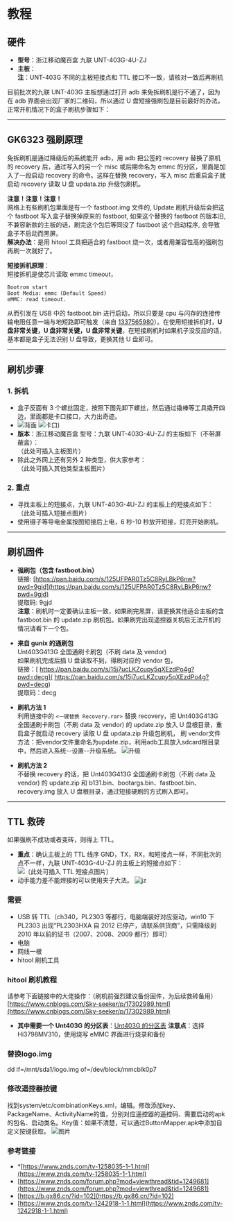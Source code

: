 # 教程

## 硬件
- **型号**：浙江移动魔百盒 九联 UNT-403G-4U-ZJ  
- **主板**：  
  **注**：UNT-403G 不同的主板短接点和 TTL 接口不一致，请核对一致后再刷机  

目前批次的九联 UNT-403G 主板想通过打开 adb 来免拆刷机是行不通了，因为在 adb 界面会出现厂家的二维码，所以通过 U 盘短接强刷包是目前最好的办法。正常开机情况下的盒子刷机步骤如下：

---

## GK6323 强刷原理
免拆刷机是通过降级后的系统能开 adb，用 adb 把公签的 recovery 替换了原机的 recovery 后，通过写入的另一个 misc 或后期命名为 emmc 的分区，里面是加入了一段启动 recovery 的命令。这样在替换 recovery，写入 misc 后重启盒子就启动 recovery 读取 U 盘 updata.zip 升级包刷机。

**注意！注意！注意！**  
网络上有些刷机包里面是有一个 fastboot.img 文件的, Update 刷机升级后会把这个 fastboot 写入盒子替换掉原来的 fastboot, 如果这个替换的 fastboot 的版本旧, 不兼容新款的主板的话，刷完这个包后等同没了 fastboot 这个启动程序, 会导致盒子不启动而黑屏。  
**解决办法**：是用 hitool 工具把适合的 fastboot 烧一次，或者用兼容性高的强刷包再刷一次就好了。

**短接拆机原理**：  
短接拆机是使芯片读取 emmc timeout，
```plaintext
Bootrom start
Boot Media: emmc (Default Speed)
eMMC: read timeout.
```
从而引发在 USB 中的 fastboot.bin 进行启动，所以只要是 cpu 与闪存的连接传输电阻任意一端与地短路即可触发（来自 [1337565980](https://www.znds.com/forum.php?mod=redirect&goto=findpost&ptid=1249681&pid=65455042&fromuid=3557202)）。在使用短接拆机时，**U 盘非常关键，U 盘非常关键，U 盘非常关键**，在短接刷机时如果机子没反应的话，基本都是盒子无法识别 U 盘导致，更换其他 U 盘即可。

---

## 刷机步骤

### 1. 拆机
- 盒子反面有 3 个螺丝固定，按照下图先卸下螺丝，然后通过撬棒等工具撬开四边，里面都是卡口接口，大力出奇迹。
- ![背面](https://raw.githubusercontent.com/jxjhheric/unt403g-u4-zj/refs/heads/main/PIC/%E8%83%8C%E9%9D%A2.jpg) ![卡口](https://raw.githubusercontent.com/jxjhheric/unt403g-u4-zj/refs/heads/main/PIC/%E5%8D%A1%E5%8F%A3.jpg))
- **版本**：浙江移动魔百盒 型号：九联 UNT-403G-4U-ZJ 的主板如下（不带屏蔽盒）：  
  （此处可插入主板图片）  
- 除此之外网上还有另外 2 种类型，供大家参考：  
  （此处可插入其他类型主板图片）

### 2. 重点
- 寻找主板上的短接点，九联 UNT-403G-4U-ZJ 的主板上的短接点如下：  
  （此处可插入短接点图片）  
- 使用镊子等导电金属按图短接后上电，6 秒-10 秒放开短接，灯亮开始刷机。

---

## 刷机固件
- **强刷包（包含 fastboot.bin）**  
  链接: [https://pan.baidu.com/s/125UFPAR0Tz5C8RyLBkP6nw?pwd=9gjd](https://pan.baidu.com/s/125UFPAR0Tz5C8RyLBkP6nw?pwd=9gjd)  
  提取码: 9gjd  
  **注意**：刷机时一定要确认主板一致，如果刷完黑屏，请更换其他适合主板的含 fastboot.bin 的 update.zip 刷机包。如果刷完出现遥控器关机后无法开机的情况请看下一个包。

- **来自 gunix 的通刷包**  
  Unt403G413G 全国通刷卡刷包（不刷 data 及 vendor)  
  如果刷机完成后插 U 盘读取不到，得刷对应的 vendor 包，  
  链接：[ https://pan.baidu.com/s/15j7ucLKZcupy5qXEzdPo4g?pwd=decg]( https://pan.baidu.com/s/15j7ucLKZcupy5qXEzdPo4g?pwd=decg)  
  提取码：decg  

- **刷机方法 1**  
  利用链接中的 `<一键替换 Recovery.rar>` 替换 recovery，把 Unt403G413G 全国通刷卡刷包（不刷 data 及 vendor) 的 update.zip 放入 U 盘根目录，重启盒子就启动 recovery 读取 U 盘 updata.zip 升级包刷机，
  刷 vendor文件方法：把vendor文件重命名为update.zip，利用adb工具放入sdcard根目录中，然后进入系统--设置--升级系统。
  ![升级](https://raw.githubusercontent.com/jxjhheric/unt403g-u4-zj/refs/heads/main/PIC/%E7%B3%BB%E7%BB%9F%E5%8D%87%E7%BA%A7.jpg)

- **刷机方法 2**  
  不替换 recovery 的话，把 Unt403G413G 全国通刷卡刷包（不刷 data 及 vendor) 的 update.zip 和 b131.bin、bootargs.bin、fastboot.bin、recovery.img 放入 U 盘根目录，通过短接硬刷的方式刷入即可。

---

## TTL 救砖
如果强刷不成功或者变砖，则得上 TTL。  
- **重点**：确认主板上的 TTL 线序 GND，TX，RX，和短接点一样，不同批次的点不一样，九联 UNT-403G-4U-ZJ 的主板上的短接点如下：  
  ![（此处可插入 TTL 短接点图片） ](https://raw.githubusercontent.com/jxjhheric/unt403g-u4-zj/refs/heads/main/PIC/unt403g%E6%B5%99%E6%B1%9F%E7%89%88ttl%E6%8E%A5%E7%BA%BF.jpg) 
- 动手能力差不能焊接的可以使用夹子大法。
  ![jz](https://raw.githubusercontent.com/jxjhheric/unt403g-u4-zj/refs/heads/main/PIC/%E5%A4%B9%E5%AD%90%E5%A4%A7%E6%B3%95ttl.jpg)

### 需要
- USB 转 TTL（ch340，PL2303 等都行，电脑端装好对应驱动，win10 下 PL2303 出现“PL2303HXA 自 2012 已停产，请联系供货商”，只需降级到 2010 年以前的证书（2007、2008、2009 都行）即可）  
- 电脑  
- 网线一根  
- hitool 刷机工具  

### hitool 刷机教程
请参考下面链接中的大佬操作：（刷机前强烈建议备份固件，为后续救砖备用）  
[https://www.cnblogs.com/Sky-seeker/p/17302989.html](https://www.cnblogs.com/Sky-seeker/p/17302989.html)  

- **其中需要一个 Unt403G 的分区表**：[Unt403G 的分区表](https://github.com/jxjhheric/unt403g-u4-zj/edit/main/PIC/UNT403G%E5%88%86%E5%8C%BA%E8%A1%A8.xml)
  **注意点**：选择 Hi3798MV310，使用烧写 eMMC 界面进行烧录和备份


### 替换logo.img
dd if=/mnt/sda1/logo.img of=/dev/block/mmcblk0p7

### 修改遥控器按键
找到system/etc/combinationKeys.xml，编辑。修改添加key、PackageName、ActivityName的值，分别对应遥控器的遥控码、需要启动的apk的包名、启动类名。Key值：如果不清楚，可以通过ButtonMapper.apk中添加自定义按键获取。
![图片](https://b.gx86.cn/zb_users/upload/2025/02/202502051738734538686493.png)

### 参考链接
- *[https://www.znds.com/tv-1258035-1-1.html](https://www.znds.com/tv-1258035-1-1.html)
- [https://www.znds.com/forum.php?mod=viewthread&tid=1249681](https://www.znds.com/forum.php?mod=viewthread&tid=1249681)  
- [https://b.gx86.cn/?id=102](https://b.gx86.cn/?id=102)  
- [https://www.znds.com/tv-1242918-1-1.html](https://www.znds.com/tv-1242918-1-1.html)  
